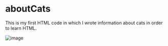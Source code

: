 # aboutCats
This is my first HTML code in which I wrote information about cats in order to learn HTML.

![image](https://github.com/user-attachments/assets/7c21deff-f85e-4e2a-86fd-abca94dc4af3)
